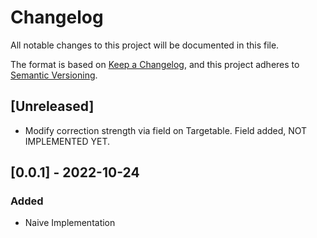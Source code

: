 # Changelog
All notable changes to this project will be documented in this file.

The format is based on [Keep a Changelog](https://keepachangelog.com/en/1.0.0/),
and this project adheres to [Semantic Versioning](https://semver.org/spec/v2.0.0.html).

## [Unreleased]
 - Modify correction strength via field on Targetable. Field added, NOT IMPLEMENTED YET.

## [0.0.1] - 2022-10-24
### Added
- Naive Implementation